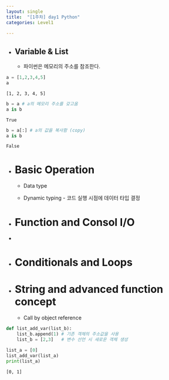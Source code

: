 ```yaml
---
layout: single
title:  "[1주차] day1 Python"
categories: Level1

---
```


* ## Variable & List
  * 파이썬은 메모리의 주소를 참조한다.

```python
a = [1,2,3,4,5]
a
```

    [1, 2, 3, 4, 5]

```python
b = a # a의 메모리 주소를 갖고옴
a is b
```

    True

```python
b = a[:] # a의 값을 복사함 (copy)
a is b
```

    False

- # Basic Operation
  
  - Data type
  
  - Dynamic typing - 코드 실행 시점에 데이터 타입 결정
    
    

- # Function and Consol I/O

- 

- # Conditionals and Loops



- # String and advanced function concept
  
  - Call by object reference



```python
def list_add_var(list_b):
    list_b.append(1) # 기존 객체의 주소값을 사용
    list_b = [2,3]   # 변수 선언 시 새로운 객체 생성

list_a = [0]
list_add_var(list_a)
print(list_a)
```

    [0, 1]
